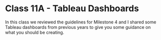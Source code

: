 # Class 11A - Tableau Dashboards

In this class we reviewed the guidelines for Milestone 4 and I shared some Tableau dashboards from previous years to give you some guidance on what you should be creating.